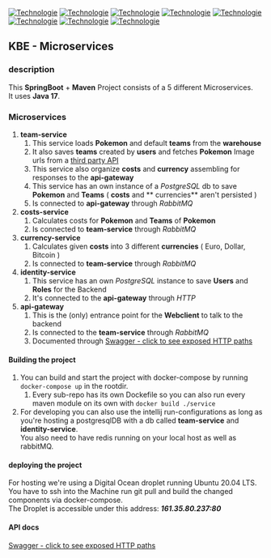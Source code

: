 [![Technologie](https://img.shields.io/badge/2.6.6-Spring_Boot-blue)](https://spring.io/projects/spring-boot)
[![Technologie](https://img.shields.io/badge/Maven-brown)](https://maven.apache.org/)
[![Technologie](https://img.shields.io/badge/redis-red)](https://redis.io/)
[![Technologie](https://img.shields.io/badge/RabbitMQ-brightgreen)](https://www.rabbitmq.com/)
[![Technologie](https://img.shields.io/badge/-Digital_Ocean-lightblue)](https://www.digitalocean.com/)
[![Technologie](https://img.shields.io/badge/-Nginx-orange)](https://www.nginx.com/)
[![Technologie](https://img.shields.io/badge/13-PostgreSQL-lightgrey)](https://www.postgresql.org/)
[![Technologie](https://img.shields.io/badge/2.0-Docker-red)](https://react-icons.github.io/react-icons)

## KBE - Microservices

### description

This **SpringBoot** + **Maven** Project consists of a 5 different Microservices.<br/>
It uses **Java 17**.<br/>

### Microservices

1. **team-service**
    1. This service loads **Pokemon** and default **teams** from the **warehouse**
    2. It also saves **teams** created by **users** and fetches **Pokemon** Image urls from
       a [third party API](https://pokeapi.co/)
    3. This service also organize **costs** and **currency** assembling for responses to the **api-gateway**
    4. This service has an own instance of a _PostgreSQL_ db to save **Pokemon** and **Teams** ( **costs** and **
       currencies** aren't
       persisted )
    5. Is connected to **api-gateway** through _RabbitMQ_
2. **costs-service**
    1. Calculates costs for **Pokemon** and **Teams** of **Pokemon**
    2. Is connected to **team-service** through _RabbitMQ_
3. **currency-service**
    1. Calculates given **costs** into 3 different **currencies** ( Euro, Dollar, Bitcoin )
    2. Is connected to **team-service** through _RabbitMQ_
4. **identity-service**
    1. This service has an own _PostgreSQL_ instance to save **Users** and **Roles** for the Backend
    2. It's connected to the **api-gateway** through _HTTP_
5. **api-gateway**
    1. This is the (only) entrance point for the **Webclient** to talk to the backend
    2. Is connected to the **team-service** through _RabbitMQ_
    3. Documented through [Swagger - click to see exposed HTTP paths](http://161.35.80.237/swagger-ui/index.html)

#### Building the project

1. You can build and start the project with docker-compose by running  `docker-compose up` in the rootdir. <br/>
    1. Every sub-repo has its own Dockefile so you can also run every maven module on its own
       with ```docker build ./service```
2. For developing you can also use the intellij run-configurations as long as you're hosting a postgresqlDB with a
   db called **team-service**
   and **identity-service**.</br>
   You also need to have redis running on your local host as well as rabbitMQ.

#### deploying the project

For hosting we're using a Digital Ocean droplet running Ubuntu 20.04 LTS. You have to ssh into the Machine run git pull
and build the changed components via docker-compose. </br>
The Droplet is accessible under this address:  **_161.35.80.237:80_**

#### API docs

[Swagger - click to see exposed HTTP paths](http://161.35.80.237/swagger-ui/index.html)
